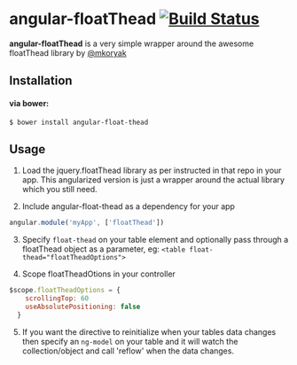 angular-floatThead [![Build Status](https://travis-ci.org/brandon-barker/angular-floatThead.svg?branch=master)](https://travis-ci.org/brandon-barker/angular-floatThead)
=============

**angular-floatThead** is a very simple wrapper around the awesome floatThead library by [@mkoryak](https://github.com/mkoryak/floatThead/)


## Installation

#### via bower:
```
$ bower install angular-float-thead
```

## Usage

1. Load the jquery.floatThead library as per instructed in that repo in your app. This angularized version is just a wrapper around the actual library which you still need.

2. Include angular-float-thead as a dependency for your app

  ```js
  angular.module('myApp', ['floatThead'])
  ```
  
3. Specify ```float-thead``` on your table element and optionally pass through a floatThead object as a parameter, eg: ```<table float-thead="floatTheadOptions">```

4. Scope floatTheadOtions in your controller
 
  ```js
  $scope.floatTheadOptions = {
      scrollingTop: 60
      useAbsolutePositioning: false
    }
  ```    

5. If you want the directive to reinitialize when your tables data changes then specify an ```ng-model``` on your table and it will watch the collection/object and call 'reflow' when the data changes.
